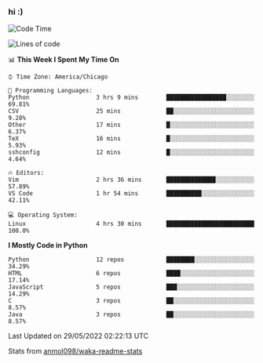 ### hi :)

<!--START_SECTION:waka-->
![Code Time](http://img.shields.io/badge/Code%20Time-0%20secs-blue)

![Lines of code](https://img.shields.io/badge/From%20Hello%20World%20I%27ve%20Written-599%20Thousand%20lines%20of%20code-blue)

📊 **This Week I Spent My Time On** 

```text
⌚︎ Time Zone: America/Chicago

💬 Programming Languages: 
Python                   3 hrs 9 mins        █████████████████░░░░░░░░   69.81% 
CSV                      25 mins             ██░░░░░░░░░░░░░░░░░░░░░░░   9.28% 
Other                    17 mins             █░░░░░░░░░░░░░░░░░░░░░░░░   6.37% 
TeX                      16 mins             █░░░░░░░░░░░░░░░░░░░░░░░░   5.93% 
sshconfig                12 mins             █░░░░░░░░░░░░░░░░░░░░░░░░   4.64%

🔥 Editors: 
Vim                      2 hrs 36 mins       ██████████████░░░░░░░░░░░   57.89% 
VS Code                  1 hr 54 mins        ██████████░░░░░░░░░░░░░░░   42.11%

💻 Operating System: 
Linux                    4 hrs 30 mins       █████████████████████████   100.0%

```

**I Mostly Code in Python** 

```text
Python                   12 repos            ████████░░░░░░░░░░░░░░░░░   34.29% 
HTML                     6 repos             ████░░░░░░░░░░░░░░░░░░░░░   17.14% 
JavaScript               5 repos             ███░░░░░░░░░░░░░░░░░░░░░░   14.29% 
C                        3 repos             ██░░░░░░░░░░░░░░░░░░░░░░░   8.57% 
Java                     3 repos             ██░░░░░░░░░░░░░░░░░░░░░░░   8.57%

```



 Last Updated on 29/05/2022 02:22:13 UTC
<!--END_SECTION:waka-->

Stats from [anmol098/waka-readme-stats](https://github.com/anmol098/waka-readme-stats)